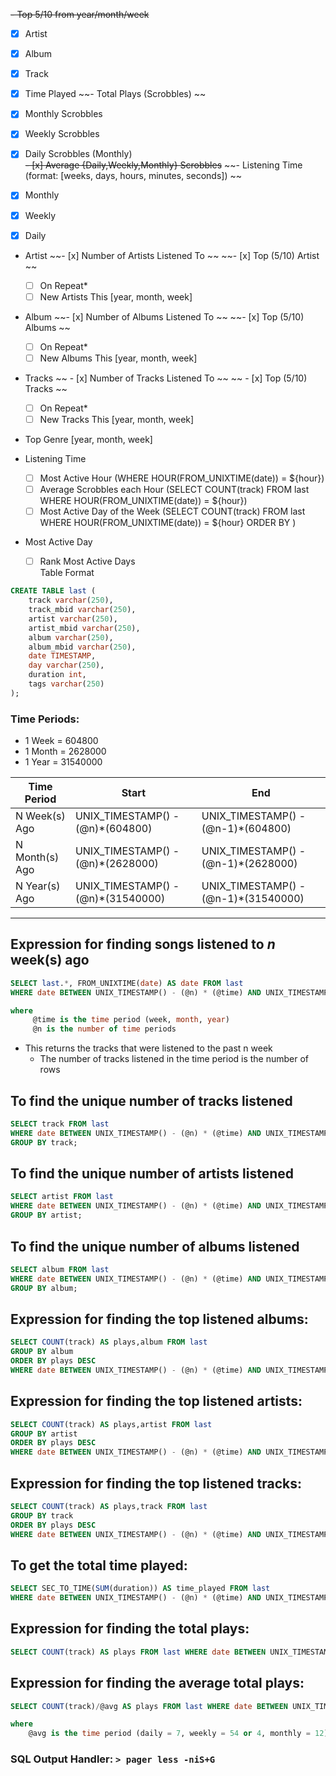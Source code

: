 ~~- Top 5/10 from year/month/week~~
  - [x] Artist 
  - [x] Album
  - [x] Track
  - [x] Time Played
~~- Total Plays (Scrobbles) ~~
  - [x] Monthly Scrobbles
  - [x] Weekly Scrobbles
  - [x] Daily Scrobbles (Monthly)                         
~~- [x] Average {Daily,Weekly,Monthly} Scrobbles~~
~~- Listening Time (format: [weeks, days, hours, minutes, seconds]) ~~
  - [x] Monthly          
  - [x] Weekly           
  - [x] Daily  
  

- Artist
    ~~- [x] Number of Artists Listened To         ~~
    ~~- [x] Top (5/10) Artist             ~~
    - [ ] On Repeat*            
    - [ ] New Artists This [year, month, week]
- Album
    ~~- [x] Number of Albums Listened To      ~~
    ~~- [x] Top (5/10) Albums         ~~
    - [ ] On Repeat*            
    - [ ] New Albums This [year, month, week]                   
- Tracks
~~    - [x] Number of Tracks Listened To          ~~
  ~~  - [x] Top (5/10) Tracks             ~~
    - [ ] On Repeat*            
    - [ ] New Tracks This [year, month, week]
- Top Genre [year, month, week] 

- Listening Time 
    - [ ] Most Active Hour              (WHERE HOUR(FROM_UNIXTIME(date)) = ${hour})
    - [ ] Average Scrobbles each Hour   (SELECT COUNT(track) FROM last WHERE HOUR(FROM_UNIXTIME(date)) = ${hour})           
    - [ ] Most Active Day of the Week   (SELECT COUNT(track) FROM last WHERE HOUR(FROM_UNIXTIME(date)) = ${hour} ORDER BY )

- Most Active Day
   - [ ] Rank Most Active Days             
Table Format
```sql
CREATE TABLE last (
    track varchar(250),
    track_mbid varchar(250),
    artist varchar(250),
    artist_mbid varchar(250),
    album varchar(250),
    album_mbid varchar(250),
    date TIMESTAMP,
    day varchar(250),
    duration int,
    tags varchar(250)
);
```


### Time Periods: 
- 1 Week  = 604800
- 1 Month = 2628000
- 1 Year  = 31540000

|Time Period    |           Start                      |          End                       |
|---------------|--------------------------------------|------------------------------------|
|N Week(s) Ago  | UNIX_TIMESTAMP() - (@n)*(604800)    | UNIX_TIMESTAMP() - (@n-1)*(604800)    |
|N Month(s) Ago | UNIX_TIMESTAMP() - (@n)*(2628000)   | UNIX_TIMESTAMP() - (@n-1)*(2628000)   |
|N Year(s) Ago  | UNIX_TIMESTAMP() - (@n)*(31540000)  | UNIX_TIMESTAMP() - (@n-1)*(31540000)|

<hr>

## **Expression for finding songs listened to *n* week(s) ago**

```sql 
SELECT last.*, FROM_UNIXTIME(date) AS date FROM last
WHERE date BETWEEN UNIX_TIMESTAMP() - (@n) * (@time) AND UNIX_TIMESTAMP() - (@n-1) * (@time);

where
     @time is the time period (week, month, year)
     @n is the number of time periods
```
- This returns the tracks that were listened to the past n week
  - <span name="#total_plays"> The number of tracks listened in the time period is the number of rows</span>
## **To find the unique number of tracks listened** 
```sql
SELECT track FROM last
WHERE date BETWEEN UNIX_TIMESTAMP() - (@n) * (@time) AND UNIX_TIMESTAMP() - (@n-1) * (@time)
GROUP BY track;
```
## **To find the unique number of artists listened**
```sql
SELECT artist FROM last
WHERE date BETWEEN UNIX_TIMESTAMP() - (@n) * (@time) AND UNIX_TIMESTAMP() - (@n-1) * (@time)
GROUP BY artist;
```
## **To find the unique number of albums listened**
```sql
SELECT album FROM last
WHERE date BETWEEN UNIX_TIMESTAMP() - (@n) * (@time) AND UNIX_TIMESTAMP() - (@n-1) * (@time)
GROUP BY album;
```


## **Expression for finding the top listened albums:**
```sql
SELECT COUNT(track) AS plays,album FROM last
GROUP BY album 
ORDER BY plays DESC
WHERE date BETWEEN UNIX_TIMESTAMP() - (@n) * (@time) AND UNIX_TIMESTAMP() - (@n-1) * (@time);
```
## **Expression for finding the top listened artists:**
```sql
SELECT COUNT(track) AS plays,artist FROM last
GROUP BY artist 
ORDER BY plays DESC
WHERE date BETWEEN UNIX_TIMESTAMP() - (@n) * (@time) AND UNIX_TIMESTAMP() - (@n-1) * (@time);
```
## **Expression for finding the top listened tracks:**
```sql
SELECT COUNT(track) AS plays,track FROM last
GROUP BY track 
ORDER BY plays DESC
WHERE date BETWEEN UNIX_TIMESTAMP() - (@n) * (@time) AND UNIX_TIMESTAMP() - (@n-1) * (@time);
```

## **To get the total time played:**
```sql
SELECT SEC_TO_TIME(SUM(duration)) AS time_played FROM last
WHERE date BETWEEN UNIX_TIMESTAMP() - (@n) * (@time) AND UNIX_TIMESTAMP() - (@n-1) * (@time);
```

## **Expression for finding the total plays:**
```sql
SELECT COUNT(track) AS plays FROM last WHERE date BETWEEN UNIX_TIMESTAMP() - (@n) * (@time) AND UNIX_TIMESTAMP() - (@n-1) * (@time);
```

## **Expression for finding the average total plays:**
```sql
SELECT COUNT(track)/@avg AS plays FROM last WHERE date BETWEEN UNIX_TIMESTAMP() - (@n) * (@time) AND UNIX_TIMESTAMP() - (@n-1) * (@time);

where 
    @avg is the time period (daily = 7, weekly = 54 or 4, monthly = 12)
```

### SQL Output Handler:   `> pager less -niS+G`

